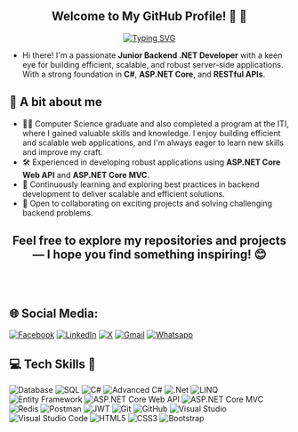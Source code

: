 ## <h2 align="center" style="font-family: 'Georgia', 'Times New Roman', serif font-size: 18px"> Welcome to My GitHub Profile! 👋 👋</h2> 
<div align="center">
    <a href="https://git.io/typing-svg"><img src="https://readme-typing-svg.demolab.com?font=PT+Serif+Caption&letterSpacing=3px&pause=1000&color=A719B8&width=435&lines=Junior+.Net+Web+Developer;Always+Trying+To+Do+My+Best" alt="Typing SVG" /></a>
</div>

* Hi there! I'm a passionate **Junior Backend .NET Developer** with a keen eye for building efficient, scalable, and robust server-side applications. With a strong foundation in **C#**, **ASP.NET Core**, and **RESTful APIs**.

##  👤 A bit about me 
- 👨‍💻 Computer Science graduate and also completed a program at the ITI, where I gained valuable skills and knowledge. I enjoy building efficient and scalable web applications, and I'm always eager to learn new skills and improve my craft.
- 🛠 Experienced in developing robust applications using **ASP.NET Core Web API** and **ASP.NET Core MVC**.
- 🌱 Continuously learning and exploring best practices in backend development to deliver scalable and efficient solutions.
- 🤝 Open to collaborating on exciting projects and solving challenging backend problems.
## <h2 align="center" style="font-family: 'Georgia', 'Times New Roman', serif font-size: 18px"> Feel free to explore my repositories and projects — I hope you find something inspiring! 😊</h2> 
<br></br>

## 🌐 Social Media:
[![Facebook](https://img.shields.io/badge/Facebook-1877F2?style=for-the-badge&logo=facebook&logoColor=white)](https://web.facebook.com/omar.elshakankery) [![LinkedIn](https://img.shields.io/badge/LinkedIn-0077B5?style=for-the-badge&logo=linkedin&logoColor=white)](https://www.linkedin.com/in/omar-elshakankery/) [![X](https://img.shields.io/badge/Twitter-1DA1F2?style=for-the-badge&logo=twitter&logoColor=white)](https://x.com/OElshakankery) [![Gmail](https://img.shields.io/badge/Gmail-D14836?style=for-the-badge&logo=gmail&logoColor=white)](mailto:omarelshankery@gmail.com) [![Whatsapp](https://img.shields.io/badge/WhatsApp-25D366?style=for-the-badge&logo=whatsapp&logoColor=white)](https://wa.me/+201010591158)

## 💻 Tech Skills 💪
![Database](https://img.shields.io/badge/Database-005C84.svg?style=for-the-badge&logo=database&logoColor=white) ![SQL](https://img.shields.io/badge/SQL-4479A1.svg?style=for-the-badge&logo=sqlite&logoColor=white) ![C#](https://img.shields.io/badge/c%23-%23239120.svg?style=for-the-badge&logo=csharp&logoColor=white) ![Advanced C#](https://img.shields.io/badge/Advanced%20C%23-0078D4.svg?style=for-the-badge&logo=csharp&logoColor=white) ![.Net](https://img.shields.io/badge/.NET-512BD4?style=for-the-badge&logo=dotnet&logoColor=white) ![LINQ](https://img.shields.io/badge/LINQ-%23Csharp-blue.svg?style=for-the-badge&logo=csharp&logoColor=white) ![Entity Framework](https://img.shields.io/badge/Entity%20Framework-%23Csharp-0078D4.svg?style=for-the-badge&logo=csharp&logoColor=white) ![ASP.NET Core Web API](https://img.shields.io/badge/ASP.NET%20Core%20Web%20API-%23Csharp-512BD4.svg?style=for-the-badge&logo=dotnet&logoColor=white) ![ASP.NET Core MVC](https://img.shields.io/badge/ASP.NET%20Core%20MVC-%23Csharp-68217A.svg?style=for-the-badge&logo=dotnet&logoColor=white) ![Redis](https://img.shields.io/badge/redis-%23DD0031.svg?&style=for-the-badge&logo=redis&logoColor=white) ![Postman](https://img.shields.io/badge/Postman-FF6C37?style=for-the-badge&logo=postman&logoColor=white) ![JWT](https://img.shields.io/badge/JWT-000000?style=for-the-badge&logo=JSON%20web%20tokens&logoColor=white) ![Git](https://img.shields.io/badge/Git-F05032.svg?style=for-the-badge&logo=git&logoColor=white) ![GitHub](https://img.shields.io/badge/GitHub-181717.svg?style=for-the-badge&logo=github&logoColor=white) ![Visual Studio](https://img.shields.io/badge/Visual%20Studio-5C2D91.svg?style=for-the-badge&logo=visual-studio&logoColor=white) ![Visual Studio Code](https://img.shields.io/badge/Visual%20Studio%20Code-0078D4.svg?style=for-the-badge&logo=visual-studio-code&logoColor=white) ![HTML5](https://img.shields.io/badge/HTML5-E34F26?style=for-the-badge&logo=html5&logoColor=white) ![CSS3](https://img.shields.io/badge/css3-%231572B6.svg?style=for-the-badge&logo=css3&logoColor=white) ![Bootstrap](https://img.shields.io/badge/bootstrap-%238511FA.svg?style=for-the-badge&logo=bootstrap&logoColor=white)


